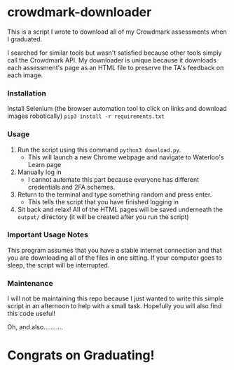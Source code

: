 # crowdmark-downloader

This is a script I wrote to download all of my Crowdmark assessments when I graduated.

I searched for similar tools but wasn't satisfied because other tools simply call the Crowdmark API.
My downloader is unique because it downloads each assessment's page as an HTML file to preserve the TA's
feedback on each image.

### Installation

Install Selenium (the browser automation tool to click on links and download images robotically)
`pip3 install -r requirements.txt`

### Usage

1) Run the script using this command `python3 download.py`.
    - This will launch a new Chrome webpage and navigate to Waterloo's Learn page
2) Manually log in
    - I cannot automate this part because everyone has different credentials and 2FA schemes.
3) Return to the terminal and type something random and press enter.
    - This tells the script that you have finished logging in
4) Sit back and relax! All of the HTML pages will be saved underneath the `output/` directory (it will be created after
   you run the script)

### Important Usage Notes

This program assumes that you have a stable internet connection and that you are downloading all of the files in one
sitting.
If your computer goes to sleep, the script will be interrupted.

### Maintenance

I will not be maintaining this repo because I just wanted to write this simple script in an afternoon to help with a
small task. Hopefully you will also find this code useful!

Oh, and also...........

# Congrats on Graduating!
